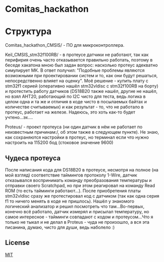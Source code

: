 # Comitas_hackathon
# Структура
Comitas_hackathon_CMSIS/ -  ПО для микроконтроллера.

Keil_CMSIS_stm32f100RB/ - в протеусе датчики не работают, так как перифирия очень часто отказывается правильно работать, поэтому в беседе хакатона мною был задан вопрос: насколько протеус адекватно симулирует МК. В ответ получил: "Подобные проблемы являются возможными при проектировании систем и то, как они будут решаться, непосредственно влияет на оценку". Моё решение - купить плату с stm32f1 серией (оперативно нашёл stm32vldisc с stm32f100RB на борту) и протестить работу датчиков (DS18B20 также нашёл, другие не нашёл, но взял AHT20, работающий по I2C чисто для теста, ведь логика в целом одна и та же и отличия в коде чисто в посылаемых байтах и количестве считываемых) и как результат - то, что не работало в протеус, работает на железе. Надеюсь, это хоть как-то будет учтено...эх....

Proteus/ - проект протеуса (ни один датчик в нём не работает по неизвестным причинам:/, об этом также в следующем пункте). Не знаю, как сохраняются настройки в протеус, но терминал если что нужно настроить на 115200 бод (стоковое значение 9600) 

## Чудеса протеуса 
После написания кода для DS18B20 в протеусе, несмотря на полное (на мой взгляд) соответствие таймингов протоколу 1-Wire, датчик отказывался воспринимать команду преобразования температуры и отправки своего Scratchpad, но при этом реагировал на команду Read ROM (то есть тайминги работают...). После приобретения платы stm32vldisc сразу же протестировал код с датчиком (так как одна серия f1 то ничего менять в коде не пришлось). Нашёл у знакомого логический анализатор и решил посмотреть что там...Во-первых, конечно всё работало, датчик измерял и присылал температуру, но самое интересное - тайминги совпадают с кодом и протеусом...Что я только не тыкал и не делал в Proteus - чуда не произошло, а вся эта писанина, думаю, чисто для души, ведь наболело :)

## License

[MIT](https://choosealicense.com/licenses/mit/)